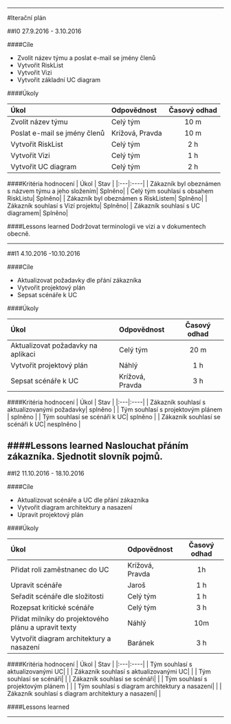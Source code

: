 
---
#Iterační plán

##I0
27.9.2016 - 3.10.2016

####Cíle

- Zvolit název týmu a poslat e-mail se jmény členů
- Vytvořit RiskList
- Vytvořit Vizi
- Vytvořit základní UC diagram


####Úkoly

| Úkol | Odpovědnost | Časový odhad |
|:------|:----------------|:-----------------:|
|Zvolit název týmu| Celý tým | 10 m|
|Poslat e-mail se jmény členů| Krížová, Pravda | 10 m|
|Vytvořit RiskList | Celý tým | 2 h|
|Vytvořit Vizi | Celý tým | 1 h|
|Vytvořit UC diagram | Celý tým | 2 h|

####Kritéria hodnocení
| Úkol | Stav |
|:---|:----|
| Zákazník byl obeznámen s názvem týmu a jeho složením| Splněno|
| Celý tým souhlasí s obsahem RiskListu| Splněno|
| Zákazník byl obeznámen s RiskListem| Splněno|
| Zákazník souhlasí s Vizí projektu| Splněno|
| Zákazník souhlasí s UC diagramem| Splněno|

####Lessons learned
Dodržovat terminologii ve vizi a v dokumentech obecně.


----

##I1
4.10.2016 -10.10.2016

####Cíle

- Aktualizovat požadavky dle přání zákazníka
- Vytvořit projektový plán
- Sepsat scénáře k UC


####Úkoly

| Úkol | Odpovědnost | Časový odhad |
|:------|:----------------|:-----------------:|
|Aktualizovat požadavky na aplikaci| Celý tým | 20 m|
|Vytvořit projektový plán| Náhlý | 1 h|
|Sepsat scénáře k UC | Krížová, Pravda | 3 h|

####Kritéria hodnocení
| Úkol | Stav |
|:---|:----|
| Zákazník souhlasí s aktualizovanými požadavky| splněno |
| Tým souhlasí s projektovým plánem | splněno |
| Tým souhlasí se scénáři k UC| splněno |
| Zákazník souhlasí se scénáři k UC| nesplněno |

####Lessons learned
Naslouchat přáním zákazníka. Sjednotit slovník pojmů.
----

##I2
11.10.2016 - 18.10.2016

####Cíle

- Aktualizovat scénáře a UC dle přání zákazníka
- Vytvořit diagram architektury a nasazení
- Upravit projektový plán

####Úkoly

| Úkol | Odpovědnost | Časový odhad |
|:------|:----------------|:-----------------:|
|Přidat roli zaměstnanec do UC| Krížová, Pravda | 1h |
|Upravit scénáře| Jaroš | 1 h|
|Seřadit scénáře dle složitosti| Celý tým | 1 h|
|Rozepsat kritické scénáře| Celý tým | 3 h|
|Přidat milníky do projektového plánu a upravit texty | Náhlý | 10m |
|Vytvořit diagram architektury a nasazení| Baránek | 3 h|

####Kritéria hodnocení
| Úkol | Stav |
|:---|:----|
| Tým souhlasí s aktualizovanými UC| |
| Zákazník souhlasí s aktualizovanými UC| |
| Tým souhlasí se scénáři| |
| Zákazník souhlasí se scénáři| |
| Tým souhlasí s projektovým plánem | |
| Tým souhlasí s diagram architektury a nasazení| |
| Zákazník souhlasí s diagram architektury a nasazení| |

####Lessons learned

----
